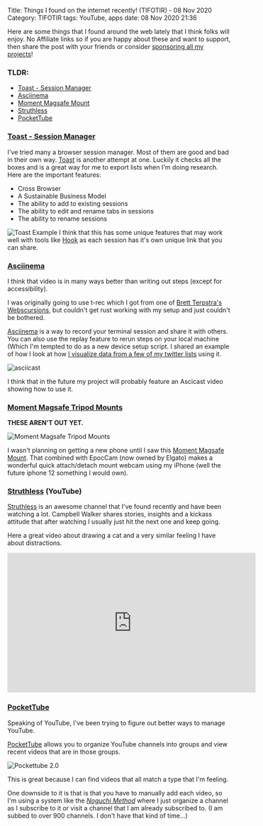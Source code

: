 Title: Things I found on the internet recently! (TIFOTIR) - 08 Nov 2020
Category: TIFOTIR
tags: YouTube, apps
date: 08 Nov 2020 21:36

Here are some things that I found around the web lately that I think folks will enjoy. No Affiliate links so if you are happy about these and want to support, then share the post with your friends or consider [sponsoring all my projects][GitHub Sponsors]! 

### TLDR: ###

- [Toast - Session Manager][Toast]
- [Asciinema][Asciinema]
- [Moment Magsafe Mount][Moment Magsafe Mount]
- [Struthless][Struthless]
- [PocketTube][PocketTube]

### [Toast - Session Manager][Toast]

I've tried many a browser session manager. Most of them are good and bad in their own way. [Toast] is another attempt at one. Luckily it checks all the boxes and is a great way for me to export lists when I'm doing research. Here are the important features:

- Cross Browser
- A Sustainable Business Model
- The ability to add to existing sessions
- The ability to edit and rename tabs in sessions
- The ability to rename sessions

![Toast Example](https://ik.imagekit.io/cxazzw3yew/toast-session.png?tr=w-500)
I think that this has some unique features that may work well with tools like [Hook](https://hookproductivity.com) as each session has it's own unique link that you can share.

### [Asciinema][Asciinema] ###

I think that video is in many ways better than writing out steps (except for accessibility). 

I was originally going to use t-rec which I got from one of [Brett Terpstra's Webscursions](https://brettterpstra.com/2020/10/13/web-excursions-for-october-13-2020/), but couldn't get rust working with my setup and just couldn't be bothered. 

[Asciinema] is a way to record your terminal session and share it with others. You can also use the replay feature to rerun steps on your local machine (Which I'm tempted to do as a new device setup script. I shared an example of how I look at how [I visualize data from a few of my twitter lists](https://github.com/kjaymiller/elasticsearch-twitter-lists) using it.

![asciicast](https://asciinema.org/a/8lnUCpYqt9FalwB3jPvexfRHz.svg)

I think that in the future my project will probably feature an Ascicast video showing how to use it.

### [Moment Magsafe Tripod Mounts][Moment Magsafe Mount] ###

**THESE AREN'T OUT YET.**

![Moment Magsafe Tripod Mounts](https://ik.imagekit.io/cxazzw3yew/moment-magsafe-phone-mount.jpeg?tr=w-850)

I wasn't planning on getting a new phone until I saw this
[Moment Magsafe Mount]. That combined with EpocCam (now owned by Elgato) makes a wonderful quick attach/detach mount webcam using my iPhone (well the future iphone 12 something I would own).


### [Struthless][Struthless] (YouTube) ###

[Struthless] is an awesome channel that I've found recently and have been watching a lot. Campbell Walker shares stories, insights and a kickass attitude that after watching I usually just hit the next one and keep going.

Here a great video about drawing a cat and a very similar feeling I have about distractions.

<iframe width="560" height="315" src="https://www.youtube.com/embed/44H76Bbvung" frameborder="0" allow="accelerometer; autoplay; clipboard-write; encrypted-media; gyroscope; picture-in-picture" allowfullscreen></iframe>

### [PocketTube][PocketTube] ###

Speaking of YouTube, I've been trying to figure out better ways to manage YouTube. 

[PocketTube] allows you to organize YouTube channels into groups and view recent videos that are in those groups. 

![Pockettube 2.0](https://ik.imagekit.io/cxazzw3yew/pockettube2.png?tr=500)

This is great because I can find videos that all match a type that I'm feeling.

One downside to it is that is that you have to manually add each video, so I'm using a system like the [_Noguchi Method_](https://lifehacker.com/the-noguchi-filing-system-keeps-paper-documents-organiz-1593529432) where I just organize a channel as I subscribe to it or visit a channel that I am already subscribed to. (I am subbed to over 900 channels. I don't have that kind of time...)

[PocketTube]: https://yousub.info/
[Github Sponsors]: https://github.com/sponsors/kjaymiller
[Asciinema]: https://asciinema.org
[Moment Magsafe Mount]: https://www.shopmoment.com/products/moment-tripod-mount-for-magsafe/
[Struthless]: https://www.youtube.com/channel/UCvcEBQ0K3UsQ8bzWKHKQmbw
[Toast]: https://dotoast.com/
